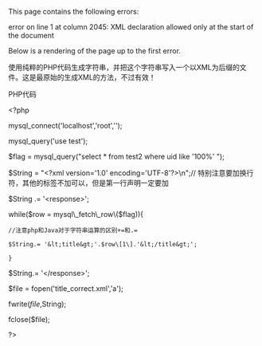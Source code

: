 This page contains the following errors:

error on line 1 at column 2045: XML declaration allowed only at the start of the document

Below is a rendering of the page up to the first error.





使用纯粹的PHP代码生成字符串，并把这个字符串写入一个以XML为后缀的文件。这是最原始的生成XML的方法，不过有效！

PHP代码



&lt;?php

mysql\_connect\('localhost','root',''\);

mysql\_query\('use test'\);

$flag = mysql\_query\("select \* from test2 where uid like '100%' "\);

$String = "&lt;?xml version='1.0' encoding='UTF-8'?&gt;\n";//    特别注意要加换行符，其他的标签不加可以，但是第一行声明一定要加

$String .=  '&lt;response&gt;';

while\($row = mysql\_fetch\_row\($flag\)\){

	//注意php和Java对于字符串运算的区别+=和.=

    $String.= '&lt;title&gt;'.$row\[1\].'&lt;/title&gt;';

	}

$String.= '&lt;/response&gt;';

$file = fopen\('title\_correct.xml','a'\);

fwrite\($file,$String\);

fclose\($file\);

?&gt;

